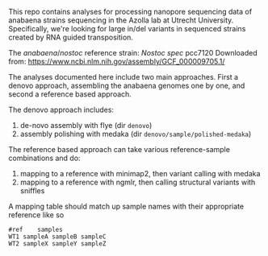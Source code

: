 This repo contains analyses for processing nanopore sequencing data of anabaena strains sequencing in the Azolla lab at Utrecht University.
Specifically, we're looking for large in/del variants in sequenced strains created by RNA guided transposition.

The _anabaena_/_nostoc_ reference strain: _Nostoc spec_ pcc7120 
Downloaded from: https://www.ncbi.nlm.nih.gov/assembly/GCF_000009705.1/


The analyses documented here include two main approaches. 
First a denovo approach, assembling the anabaena genomes one by one,
and second a reference based approach.

The denovo approach includes:
1. de-novo assembly with flye (dir `denovo`)
2. assembly polishing with medaka (dir `denovo/sample/polished-medaka`)

The reference based approach can take various reference-sample combinations and do:
1. mapping to a reference with minimap2, then variant calling with medaka
2. mapping to a reference with ngmlr, then calling structural variants with sniffles

A mapping table should match up sample names with their appropriate reference like so
```
#ref	samples
WT1	sampleA sampleB sampleC
WT2	sampleX sampleY sampleZ
```


